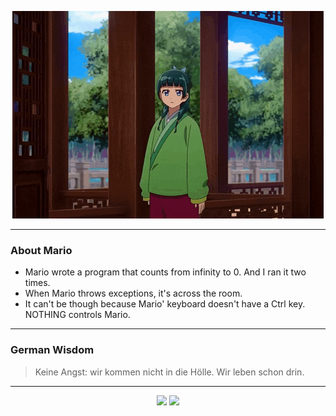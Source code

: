 <p align="center">
  <img src="assets/maomao.gif" />
</p>

---

### About Mario
- Mario wrote a program that counts from infinity to 0. And I ran it two times.
- When Mario throws exceptions, it's across the room.
- It can't be though because Mario' keyboard doesn't have a Ctrl key.  NOTHING controls Mario.

---

### German Wisdom
> Keine Angst: wir kommen nicht in die Hölle. Wir leben schon drin.

---

<p align="center">
  <a>
    <img height="180em" src="https://github-readme-stats-eight-theta.vercel.app/api?username=Torfkopp&show_icons=true&theme=dark&include_all_commits=true&count_private=true"/>
  </a>
  <a href="https://github.com/Torfkopp?tab=repositories">
    <img height="180em" src="https://github-readme-stats-eight-theta.vercel.app/api/top-langs/?username=torfkopp&layout=compact&theme=dark&langs_count=8&hide=java"/>
  </a>
</p>
